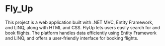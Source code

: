 # Fly_Up
This project is a web application built with .NET MVC, Entity Framework, and LINQ, along with HTML and CSS. FlyUp lets users easily search for and book flights. The platform handles data efficiently using Entity Framework and LINQ, and offers a user-friendly interface for booking flights.
